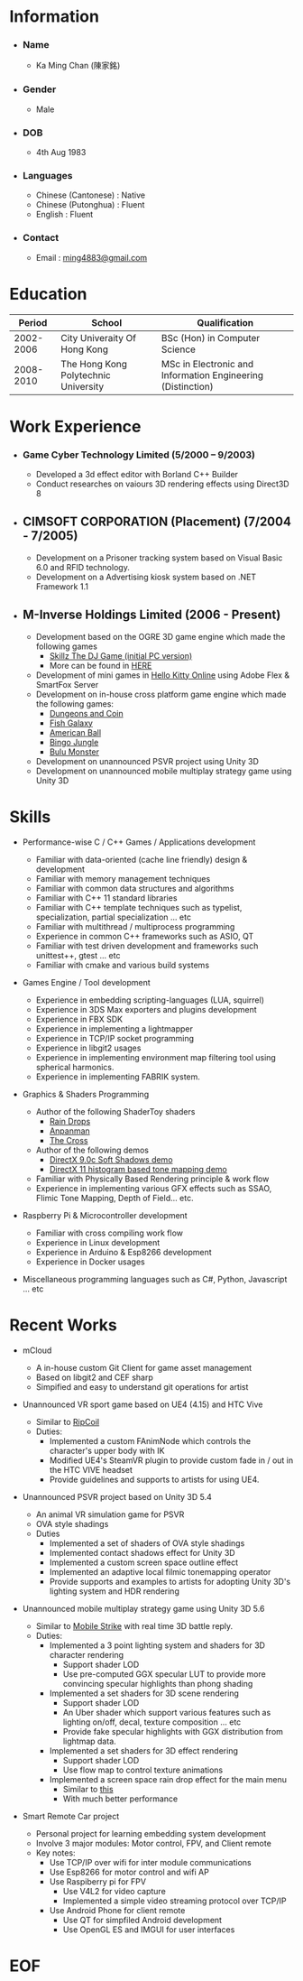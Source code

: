 # Information

* ### Name
  * Ka Ming Chan (陳家銘)
* ### Gender
  * Male
* ### DOB
  * 4th Aug 1983
* ### Languages
  * Chinese (Cantonese) : Native
  * Chinese (Putonghua) : Fluent
  * English : Fluent
* ### Contact
  * Email : ming4883@gmail.com

# Education

| Period | School | Qualification |
| --- | --- | --- |
| 2002-2006 | City Univeraity Of Hong Kong | BSc (Hon) in Computer Science |
| 2008-2010 | The Hong Kong Polytechnic University | MSc in Electronic and Information Engineering (Distinction) |

# Work Experience

* ### Game Cyber Technology Limited (5/2000 – 9/2003)
  * Developed a 3d effect editor with Borland C++ Builder
  * Conduct researches on vaiours 3D rendering effects using Direct3D 8

* ## CIMSOFT CORPORATION (Placement) (7/2004 - 7/2005)
  * Development on a Prisoner tracking system based on Visual Basic 6.0 and RFID technology.
  * Development on a Advertising kiosk system based on .NET Framework 1.1
  
* ## M-Inverse Holdings Limited (2006 - Present)
  * Development based on the OGRE 3D game engine which made the following games
    * [Skillz The DJ Game (initial PC version)](https://www.youtube.com/watch?v=DdtkrJLpqu0)
    * More can be found in [HERE](http://www.m-inverse.com/works.html)
  * Development of mini games in [Hello Kitty Online](https://en.wikipedia.org/wiki/Hello_Kitty_Online) using Adobe Flex & SmartFox Server
  * Development on in-house cross platform game engine which made the following games:
    * [Dungeons and Coin](https://play.google.com/store/apps/details?id=com.sigmagame.coinpusher&hl=en)
    * [Fish Galaxy](https://play.google.com/store/apps/details?id=com.sigmagame.fishgalaxy&hl=en)
    * [American Ball](https://play.google.com/store/apps/details?id=com.sigmagame.americanball&hl=en)
    * [Bingo Jungle](https://play.google.com/store/apps/details?id=com.sigmagame.bingojungle&hl=en)
    * [Bulu Monster](https://play.google.com/store/apps/details?id=com.sigmagame.imonster&hl=en)
  * Development on unannounced PSVR project using Unity 3D
  * Development on unannounced mobile multiplay strategy game using Unity 3D

# Skills

* Performance-wise C / C++ Games / Applications development
  * Familiar with data-oriented (cache line friendly) design & development
  * Familiar with memory management techniques
  * Familiar with common data structures and algorithms
  * Familiar with C++ 11 standard libraries
  * Familiar with C++ template techniques such as typelist, specialization, partial specialization ... etc
  * Familiar with multithread / multiprocess programming
  * Experience in common C++ frameworks such as ASIO, QT
  * Familiar with test driven development and frameworks such unittest++, gtest ... etc
  * Familiar with cmake and various build systems

* Games Engine / Tool development
  * Experience in embedding scripting-languages (LUA, squirrel)
  * Experience in 3DS Max exporters and plugins development
  * Experience in FBX SDK
  * Experience in implementing a lightmapper
  * Experience in TCP/IP socket programming
  * Experience in libgit2 usages
  * Experience in implementing environment map filtering tool using spherical harmonics.
  * Experience in implementing FABRIK system.

* Graphics & Shaders Programming
  * Author of the following ShaderToy shaders
    * [Rain Drops](https://www.shadertoy.com/view/llfczH)
    * [Anpanman](https://www.shadertoy.com/view/MdV3R3)
    * [The Cross](https://www.shadertoy.com/view/XsfGR7)
  * Author of the following demos
    * [DirectX 9.0c Soft Shadows demo](https://www.youtube.com/watch?v=E-qdbqYblgY)
    * [DirectX 11 histogram based tone mapping demo](https://www.youtube.com/watch?v=w_Z4GOlokvA)
  * Familiar with Physically Based Rendering principle & work flow
  * Experience in implementing various GFX effects such as SSAO, Flimic Tone Mapping, Depth of Field... etc.

* Raspberry Pi & Microcontroller development
  * Familiar with cross compiling work flow
  * Experience in Linux development
  * Experience in Arduino & Esp8266 development
  * Experience in Docker usages

* Miscellaneous programming languages such as C#, Python, Javascript ... etc

# Recent Works

* mCloud
  * A in-house custom Git Client for game asset management
  * Based on libgit2 and CEF sharp
  * Simpified and easy to understand git operations for artist

* Unannounced VR sport game based on UE4 (4.15) and HTC Vive
  * Similar to [RipCoil](https://www.youtube.com/watch?v=gELTZzntr7Q)
  * Duties:
    * Implemented a custom FAnimNode which controls the character's upper body with IK
    * Modified UE4's SteamVR plugin to provide custom fade in / out in the HTC VIVE headset
    * Provide guidelines and supports to artists for using UE4.

* Unannounced PSVR project based on Unity 3D 5.4
  * An animal VR simulation game for PSVR
  * OVA style shadings
  * Duties
    * Implemented a set of shaders of OVA style shadings
    * Implemented contact shadows effect for Unity 3D
    * Implemented a custom screen space outline effect
    * Implemented an adaptive local filmic tonemapping operator
    * Provide supports and examples to artists for adopting Unity 3D's lighting system and HDR rendering

* Unannounced mobile multiplay strategy game using Unity 3D 5.6
  * Similar to [Mobile Strike](https://www.mobilestrikeapp.com/) with real time 3D battle reply.
  * Duties:
    * Implemented a 3 point lighting system and shaders for 3D character rendering
      * Support shader LOD
      * Use pre-computed GGX specular LUT to provide more convincing specular highlights than phong shading
    * Implemented a set shaders for 3D scene rendering
      * Support shader LOD
      * An Uber shader which support various features such as lighting on/off, decal, texture composition ... etc
      * Provide fake specular highlights with GGX distribution from lightmap data.
    * Implemented a set shaders for 3D effect rendering
      * Support shader LOD
      * Use flow map to control texture animations
    * Implemented a screen space rain drop effect for the main menu
      * Similar to [this](https://tympanus.net/codrops/2015/11/04/rain-water-effect-experiments/)
      * With much better performance

* Smart Remote Car project
  * Personal project for learning embedding system development
  * Involve 3 major modules: Motor control, FPV, and Client remote 
  * Key notes:
    * Use TCP/IP over wifi for inter module communications
    * Use Esp8266 for motor control and wifi AP
    * Use Raspiberry pi for FPV
      * Use V4L2 for video capture
      * Implemented a simple video streaming protocol over TCP/IP
    * Use Android Phone for client remote
      * Use QT for simpfiled Android development
      * Use OpenGL ES and IMGUI for user interfaces

# EOF
